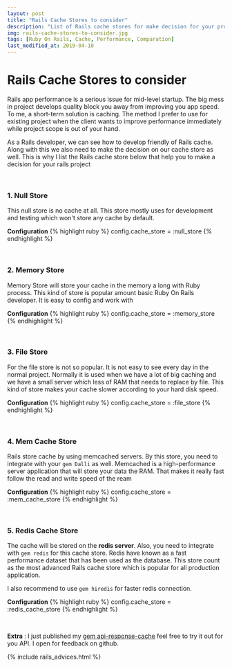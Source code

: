 ```yaml
---
layout: post
title: "Rails Cache Stores to consider"
description: "List of Rails cache stores for make decision for your project"
img: rails-cache-stores-to-consider.jpg
tags: [Ruby On Rails, Cache, Performance, Comparation]
last_modified_at: 2019-04-10
---
```


# Rails Cache Stores to consider

Rails app performance is a serious issue for mid-level startup. The big mess in project develops quality block you away from improving you app speed. To me,  a short-term solution is caching. The method I prefer to use for existing project when the client wants to improve performance immediately while project scope is out of your hand.

As a Rails developer, we can see how to develop friendly of Rails cache. Along with this we also need to make the decision on our cache store as well. This is why I list the Rails cache store below that help you to make a decision for your rails project

<br>

### 1. Null Store
This null store is no cache at all. This store mostly uses for development and testing which won't store any cache by default.

**Configuration**
{% highlight ruby %}
config.cache_store = :null_store
{% endhighlight %}

<br>

### 2. Memory Store
Memory Store will store your cache in the memory a long with Ruby process. This kind of store is popular amount basic Ruby On Rails developer. It is easy to config and work with

**Configuration**
{% highlight ruby %}
config.cache_store = :memory_store
{% endhighlight %}

<br>

### 3. File Store
For the file store is not so popular. It is not easy to see every day in the normal project. Normally it is used when we have a lot of big caching and we have a small server which less of RAM that needs to replace by file. This kind of store makes your cache slower according to your hard disk speed.

**Configuration**
{% highlight ruby %}
config.cache_store = :file_store
{% endhighlight %}

<br>

### 4. Mem Cache Store
Rails store cache by using memcached servers. By this store, you need to integrate with your `gem Dalli` as well. Memcached is a high-performance server application that will store your data the RAM. That makes it really fast follow the read and write speed of the ream

**Configuration**
{% highlight ruby %}
config.cache_store = :mem_cache_store
{% endhighlight %}

<br>

### 5. Redis Cache Store
The cache will be stored on the **redis server**. Also, you need to integrate with `gem redis` for this cache store. Redis have known as a fast performance dataset that has been used as the database. This store count as the most advanced Rails cache store which is popular for all production application.

I also recommend to use `gem hiredis` for faster redis connection.

**Configuration**
{% highlight ruby %}
config.cache_store = :redis_cache_store
{% endhighlight %}

<br>

**Extra** : I just published my [gem api-response-cache](https://github.com/Uysim/api-response-cache) feel free to try it out for you API. I open for feedback on github.

{% include rails_advices.html %}
